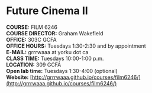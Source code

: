 # Future Cinema II

**COURSE:** FILM 6246   
**COURSE DIRECTOR:** Graham Wakefield   
**OFFICE:** 303C GCFA   
**OFFICE HOURS:** Tuesdays 1:30-2:30 and by appointment    
**E-MAIL:** grrrwaaa at yorku dot ca   
**CLASS TIME:** Tuesdays 10:00-1:00 p.m.   
**LOCATION:** 309 GCFA   
**Open lab time:** Tuesdays 1:30-4:00 (optional)   
**Website:** [http://grrrwaaa.github.io/courses/film6246/](http://grrrwaaa.github.io/courses/film6246/)